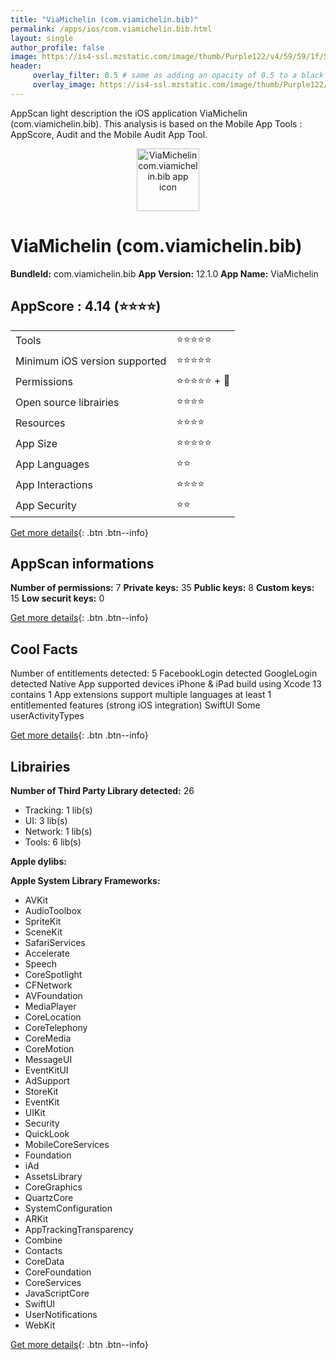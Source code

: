 ```yaml
---
title: "ViaMichelin (com.viamichelin.bib)"
permalink: /apps/ios/com.viamichelin.bib.html
layout: single
author_profile: false
image: https://is4-ssl.mzstatic.com/image/thumb/Purple122/v4/59/59/1f/59591f84-6264-d764-d341-b23d3b227acd/AppIcon-1x_U007emarketing-0-7-0-85-220.png/512x512bb.jpg
header: 
     overlay_filter: 0.5 # same as adding an opacity of 0.5 to a black background
     overlay_image: https://is4-ssl.mzstatic.com/image/thumb/Purple122/v4/59/59/1f/59591f84-6264-d764-d341-b23d3b227acd/AppIcon-1x_U007emarketing-0-7-0-85-220.png/512x512bb.jpg
---
```

AppScan light description the iOS application ViaMichelin (com.viamichelin.bib). This analysis is based on the Mobile App Tools : AppScore, Audit and the Mobile Audit App Tool.

  
  
<div style="text-align: center;"><img src="https://is4-ssl.mzstatic.com/image/thumb/Purple122/v4/59/59/1f/59591f84-6264-d764-d341-b23d3b227acd/AppIcon-1x_U007emarketing-0-7-0-85-220.png/512x512bb.jpg" width="100" height="100" alt="ViaMichelin com.viamichelin.bib app icon"></div>  
  
# ViaMichelin (com.viamichelin.bib)

**BundleId:** com.viamichelin.bib
**App Version:** 12.1.0
**App Name:** ViaMichelin


## AppScore : 4.14 (⭐️⭐️⭐️⭐️) 

<table>
<tr><td> Tools </td><td> ⭐️⭐️⭐️⭐️⭐️ </td></tr>
<tr><td> Minimum iOS version supported </td><td> ⭐️⭐️⭐️⭐️⭐️ </td></tr>
<tr><td> Permissions </td><td> ⭐️⭐️⭐️⭐️⭐️ + 🌟 </td></tr>
<tr><td> Open source librairies </td><td> ⭐️⭐️⭐️⭐️ </td></tr>
<tr><td> Resources </td><td> ⭐️⭐️⭐️⭐️ </td></tr>
<tr><td> App Size </td><td> ⭐️⭐️⭐️⭐️⭐️ </td></tr>
<tr><td> App Languages </td><td> ⭐️⭐️ </td></tr>
<tr><td> App Interactions </td><td> ⭐️⭐️⭐️⭐️ </td></tr>
<tr><td> App Security </td><td> ⭐️⭐️ </td></tr>
</table>

[Get more details](/pricing.html){: .btn .btn--info}  
  
## AppScan informations 

**Number of permissions:** 7
**Private keys:** 35
**Public keys:** 8
**Custom keys:** 15
**Low securit keys:** 0
  
[Get more details](/pricing.html){: .btn .btn--info}

## Cool Facts

Number of entitlements detected: 5
FacebookLogin detected
GoogleLogin detected
Native App
supported devices iPhone & iPad
build using Xcode 13
contains 1 App extensions
support multiple languages
at least 1 entitlemented features (strong iOS integration)
SwiftUI
Some userActivityTypes
  
[Get more details](/pricing.html){: .btn .btn--info}

## Librairies 
**Number of Third Party Library detected:** 26
- Tracking: 1 lib(s)
- UI: 3 lib(s)
- Network: 1 lib(s)
- Tools: 6 lib(s)

**Apple dylibs:**


**Apple System Library Frameworks:**
- AVKit
- AudioToolbox
- SpriteKit
- SceneKit
- SafariServices
- Accelerate
- Speech
- CoreSpotlight
- CFNetwork
- AVFoundation
- MediaPlayer
- CoreLocation
- CoreTelephony
- CoreMedia
- CoreMotion
- MessageUI
- EventKitUI
- AdSupport
- StoreKit
- EventKit
- UIKit
- Security
- QuickLook
- MobileCoreServices
- Foundation
- iAd
- AssetsLibrary
- CoreGraphics
- QuartzCore
- SystemConfiguration
- ARKit
- AppTrackingTransparency
- Combine
- Contacts
- CoreData
- CoreFoundation
- CoreServices
- JavaScriptCore
- SwiftUI
- UserNotifications
- WebKit


  
[Get more details](/pricing.html){: .btn .btn--info}

